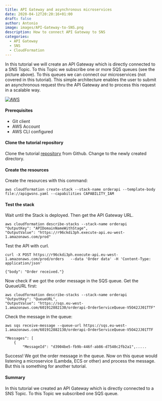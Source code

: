 ```yaml
---
title: API Gateway and asynchronous microservices
date: 2020-04-12T20:20:16+01:00
draft: false
author: Antonio
image: images/API-Gateway-to-SNS.png
description: How to connect API Gateway to SNS
categories: 
  - API Gateway
  - SNS
  - CloudFormation
---
```


In this tutorial we will create an API Gateway which is directly connected to a SNS Topic. To this Topic we subscribe one or more SQS queues (see the picture above). To this queues we can connect our microservices (not covered in this tutorial). This simple architecture enables the user to submit an asynchronous request thru the API Gateway and to process this request in a scalable way.

[![AWS](https://static.shareasale.com/image/43514/468X6010.jpg)](https://shareasale.com/r.cfm?b=1373702&amp;u=2310472&amp;m=43514&amp;urllink=&amp;afftrack=)

#### Prerequisites
* Git client
* AWS Account
* AWS CLI configured

#### Clone the tutorial repository
Clone the tutorial [repository](https://github.com/rmortale/cfn-apigw-tut) from Github. Change to the newly created directory.

#### Create the resources
Create the resources with this command:

    aws cloudformation create-stack --stack-name orderapi --template-body file://apigwsns.yaml --capabilities CAPABILITY_IAM

#### Test the stack
Wait until the Stack is deployed. Then get the API Gateway URL.

    aws cloudformation describe-stacks --stack-name orderapi
    "OutputKey": "APIDomainNameWithStage",
    "OutputValue": "https://r96ckdi3ph.execute-api.eu-west-1.amazonaws.com/prod"

Test the API with curl.

    curl -X POST https://r96ckdi3ph.execute-api.eu-west-1.amazonaws.com/prod/orders   --data 'Order data' -H 'Content-Type: application/json'

    {"body": "Order received."}

Now check if we got the order message in the SQS queue. Get the QueueURL first:

    aws cloudformation describe-stacks --stack-name orderapi
    "OutputKey": "QueueURL",
    "OutputValue": "https://sqs.eu-west-1.amazonaws.com/601912882130/orderapi-OrderServiceQueue-V5O42JJ01TTF"

Check the message in the queue:

    aws sqs receive-message --queue-url https://sqs.eu-west-1.amazonaws.com/601912882130/orderapi-OrderServiceQueue-V5O42JJ01TTF

    "Messages": [
        {
            "MessageId": "d3904be5-fb9b-446f-ab86-d7540c2fb2a1",.....

Success! We got the order message in the queue. Now on this queue would listening a microservice (Lambda, ECS or other) and process the message. But this is something for another tutorial.

#### Summary
In this tutorial we created an API Gateway which is directly connected to a SNS Topic. To this Topic we subscribed one SQS queue.
